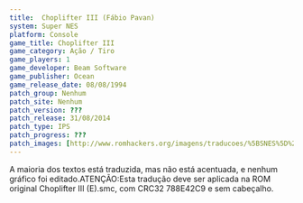 ```yaml
---
title:  Choplifter III (Fábio Pavan)
system: Super NES
platform: Console
game_title: Choplifter III
game_category: Ação / Tiro
game_players: 1
game_developer: Beam Software
game_publisher: Ocean
game_release_date: 08/08/1994
patch_group: Nenhum
patch_site: Nenhum
patch_version: ???
patch_release: 31/08/2014
patch_type: IPS
patch_progress: ???
patch_images: [http://www.romhackers.org/imagens/traducoes/%5BSNES%5D%20Choplifter%20III%20-%20F%C3%A1bio%20Pavan%20-%201.png,http://www.romhackers.org/imagens/traducoes/%5BSNES%5D%20Choplifter%20III%20-%20F%C3%A1bio%20Pavan%20-%202.png,http://www.romhackers.org/imagens/traducoes/%5BSNES%5D%20Choplifter%20III%20-%20F%C3%A1bio%20Pavan%20-%203.png]
---
```

A maioria dos textos está traduzida, mas não está acentuada, e nenhum gráfico foi editado.ATENÇÃO:Esta tradução deve ser aplicada na ROM original Choplifter III (E).smc, com CRC32 788E42C9 e sem cabeçalho.